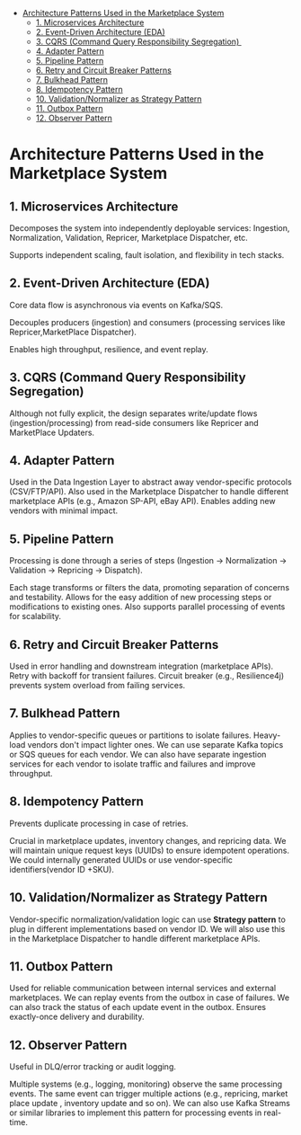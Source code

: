 <!-- TOC -->
* [Architecture Patterns Used in the Marketplace System](#architecture-patterns-used-in-the-marketplace-system)
  * [1. Microservices Architecture](#1-microservices-architecture)
  * [2. Event-Driven Architecture (EDA)](#2-event-driven-architecture-eda-)
  * [3. CQRS (Command Query Responsibility Segregation) ️](#3-cqrs-command-query-responsibility-segregation-)
  * [4. Adapter Pattern](#4-adapter-pattern-)
  * [5. Pipeline Pattern](#5-pipeline-pattern-)
  * [6. Retry and Circuit Breaker Patterns](#6-retry-and-circuit-breaker-patterns-)
  * [7. Bulkhead Pattern](#7-bulkhead-pattern-)
  * [8. Idempotency Pattern](#8-idempotency-pattern-)
  * [10. Validation/Normalizer as Strategy Pattern](#10-validationnormalizer-as-strategy-pattern-)
  * [11. Outbox Pattern](#11-outbox-pattern-)
  * [12. Observer Pattern](#12-observer-pattern-)
<!-- TOC -->
# Architecture Patterns Used in the Marketplace System

## 1. Microservices Architecture
Decomposes the system into independently deployable services: Ingestion, Normalization, Validation, Repricer, Marketplace Dispatcher, etc.

Supports independent scaling, fault isolation, and flexibility in tech stacks.

## 2. Event-Driven Architecture (EDA) 
Core data flow is asynchronous via events on Kafka/SQS.

Decouples producers (ingestion) and consumers (processing services like Repricer,MarketPlace Dispatcher).

Enables high throughput, resilience, and event replay.

## 3. CQRS (Command Query Responsibility Segregation) ️
Although not fully explicit, the design separates write/update flows (ingestion/processing) from read-side consumers like Repricer and MarketPlace Updaters.

## 4. Adapter Pattern 
Used in the Data Ingestion Layer to abstract away vendor-specific protocols (CSV/FTP/API).
Also used in the Marketplace Dispatcher to handle different marketplace APIs (e.g., Amazon SP-API, eBay API).
Enables adding new vendors with minimal impact.

## 5. Pipeline Pattern 
Processing is done through a series of steps (Ingestion → Normalization → Validation → Repricing → Dispatch).

Each stage transforms or filters the data, promoting separation of concerns and testability.
Allows for the easy addition of new processing steps or modifications to existing ones.
Also supports parallel processing of events for scalability.

## 6. Retry and Circuit Breaker Patterns 
Used in error handling and downstream integration (marketplace APIs).
Retry with backoff for transient failures.
Circuit breaker (e.g., Resilience4j) prevents system overload from failing services.

## 7. Bulkhead Pattern 
Applies to vendor-specific queues or partitions to isolate failures.
Heavy-load vendors don't impact lighter ones. We can use separate Kafka topics or SQS queues for each vendor.
We can also have separate ingestion services for each vendor to isolate traffic and failures and improve throughput.


## 8. Idempotency Pattern 
Prevents duplicate processing in case of retries.

Crucial in marketplace updates, inventory changes, and repricing data.
We will maintain unique request keys (UUIDs) to ensure idempotent operations. We could internally generated UUIDs or use vendor-specific identifiers(vendor ID +SKU).

## 10. Validation/Normalizer as Strategy Pattern 
Vendor-specific normalization/validation logic can use **Strategy pattern** to plug in different implementations based on vendor ID.
We will also use this in the Marketplace Dispatcher to handle different marketplace APIs.

## 11. Outbox Pattern 
Used for reliable communication between internal services and external marketplaces.
We can replay events from the outbox in case of failures.
We can also track the status of each update event in the outbox.
Ensures exactly-once delivery and durability.

## 12. Observer Pattern 
Useful in DLQ/error tracking or audit logging.

Multiple systems (e.g., logging, monitoring) observe the same processing events.
The same event can trigger multiple actions (e.g., repricing, market place update , inventory update and so on).
We can also use Kafka Streams or similar libraries to implement this pattern for processing events in real-time.

